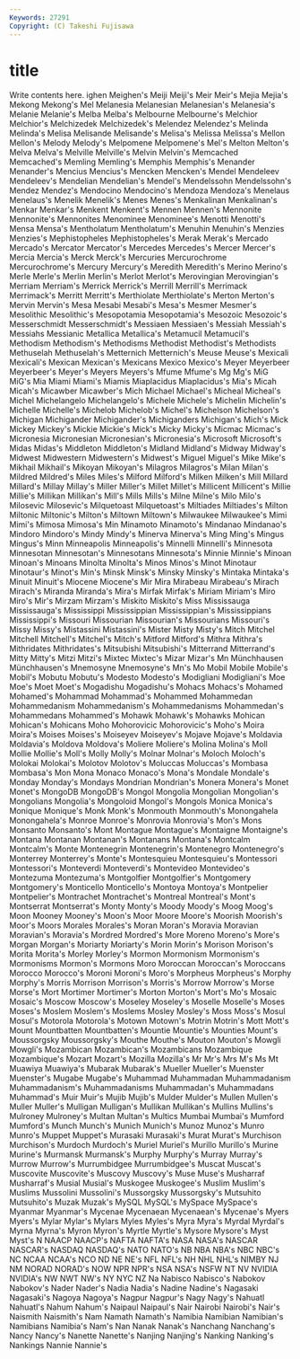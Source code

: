 ```yaml
---
Keywords: 27291 
Copyright: (C) Takeshi Fujisawa
---
```


# title

Write contents here.
ighen Meighen's Meiji
Meiji's Meir Meir's Mejia Mejia's Mekong Mekong's Mel Melanesia Melanesian
Melanesian's Melanesia's Melanie Melanie's Melba Melba's Melbourne Melbourne's Melchior Melchior's
Melchizedek Melchizedek's Melendez Melendez's Melinda Melinda's Melisa Melisande Melisande's Melisa's
Melissa Melissa's Mellon Mellon's Melody Melody's Melpomene Melpomene's Mel's Melton
Melton's Melva Melva's Melville Melville's Melvin Melvin's Memcached Memcached's Memling
Memling's Memphis Memphis's Menander Menander's Mencius Mencius's Mencken Mencken's Mendel
Mendeleev Mendeleev's Mendelian Mendelian's Mendel's Mendelssohn Mendelssohn's Mendez Mendez's Mendocino
Mendocino's Mendoza Mendoza's Menelaus Menelaus's Menelik Menelik's Menes Menes's Menkalinan
Menkalinan's Menkar Menkar's Menkent Menkent's Mennen Mennen's Mennonite Mennonite's Mennonites
Menominee Menominee's Menotti Menotti's Mensa Mensa's Mentholatum Mentholatum's Menuhin Menuhin's
Menzies Menzies's Mephistopheles Mephistopheles's Merak Merak's Mercado Mercado's Mercator Mercator's
Mercedes Mercedes's Mercer Mercer's Mercia Mercia's Merck Merck's Mercuries Mercurochrome
Mercurochrome's Mercury Mercury's Meredith Meredith's Merino Merino's Merle Merle's Merlin
Merlin's Merlot Merlot's Merovingian Merovingian's Merriam Merriam's Merrick Merrick's Merrill
Merrill's Merrimack Merrimack's Merritt Merritt's Merthiolate Merthiolate's Merton Merton's Mervin
Mervin's Mesa Mesabi Mesabi's Mesa's Mesmer Mesmer's Mesolithic Mesolithic's Mesopotamia
Mesopotamia's Mesozoic Mesozoic's Messerschmidt Messerschmidt's Messiaen Messiaen's Messiah Messiah's Messiahs
Messianic Metallica Metallica's Metamucil Metamucil's Methodism Methodism's Methodisms Methodist Methodist's
Methodists Methuselah Methuselah's Metternich Metternich's Meuse Meuse's Mexicali Mexicali's Mexican
Mexican's Mexicans Mexico Mexico's Meyer Meyerbeer Meyerbeer's Meyer's Meyers Meyers's
Mfume Mfume's Mg Mg's MiG MiG's Mia Miami Miami's Miamis
Miaplacidus Miaplacidus's Mia's Micah Micah's Micawber Micawber's Mich Michael Michael's
Micheal Micheal's Michel Michelangelo Michelangelo's Michele Michele's Michelin Michelin's Michelle
Michelle's Michelob Michelob's Michel's Michelson Michelson's Michigan Michigander Michigander's Michiganders
Michigan's Mich's Mick Mickey Mickey's Mickie Mickie's Mick's Micky Micky's
Micmac Micmac's Micronesia Micronesian Micronesian's Micronesia's Microsoft Microsoft's Midas Midas's
Middleton Middleton's Midland Midland's Midway Midway's Midwest Midwestern Midwestern's Midwest's
Miguel Miguel's Mike Mike's Mikhail Mikhail's Mikoyan Mikoyan's Milagros Milagros's
Milan Milan's Mildred Mildred's Miles Miles's Milford Milford's Milken Milken's
Mill Millard Millard's Millay Millay's Miller Miller's Millet Millet's Millicent
Millicent's Millie Millie's Millikan Millikan's Mill's Mills Mills's Milne Milne's
Milo Milo's Milosevic Milosevic's Milquetoast Milquetoast's Miltiades Miltiades's Milton Miltonic
Miltonic's Milton's Miltown Miltown's Milwaukee Milwaukee's Mimi Mimi's Mimosa Mimosa's
Min Minamoto Minamoto's Mindanao Mindanao's Mindoro Mindoro's Mindy Mindy's Minerva
Minerva's Ming Ming's Mingus Mingus's Minn Minneapolis Minneapolis's Minnelli Minnelli's
Minnesota Minnesotan Minnesotan's Minnesotans Minnesota's Minnie Minnie's Minoan Minoan's Minoans
Minolta Minolta's Minos Minos's Minot Minotaur Minotaur's Minot's Min's Minsk
Minsk's Minsky Minsky's Mintaka Mintaka's Minuit Minuit's Miocene Miocene's Mir
Mira Mirabeau Mirabeau's Mirach Mirach's Miranda Miranda's Mira's Mirfak Mirfak's
Miriam Miriam's Miro Miro's Mir's Mirzam Mirzam's Miskito Miskito's Miss
Mississauga Mississauga's Mississippi Mississippian Mississippian's Mississippians Mississippi's Missouri Missourian Missourian's
Missourians Missouri's Missy Missy's Mistassini Mistassini's Mister Misty Misty's Mitch
Mitchel Mitchell Mitchell's Mitchel's Mitch's Mitford Mitford's Mithra Mithra's Mithridates
Mithridates's Mitsubishi Mitsubishi's Mitterrand Mitterrand's Mitty Mitty's Mitzi Mitzi's Mixtec
Mixtec's Mizar Mizar's Mn Münchhausen Münchhausen's Mnemosyne Mnemosyne's Mn's Mo
Mobil Mobile Mobile's Mobil's Mobutu Mobutu's Modesto Modesto's Modigliani Modigliani's
Moe Moe's Moet Moet's Mogadishu Mogadishu's Mohacs Mohacs's Mohamed Mohamed's
Mohammad Mohammad's Mohammed Mohammedan Mohammedanism Mohammedanism's Mohammedanisms Mohammedan's Mohammedans Mohammed's
Mohawk Mohawk's Mohawks Mohican Mohican's Mohicans Moho Mohorovicic Mohorovicic's Moho's
Moira Moira's Moises Moises's Moiseyev Moiseyev's Mojave Mojave's Moldavia Moldavia's
Moldova Moldova's Moliere Moliere's Molina Molina's Moll Mollie Mollie's Moll's
Molly Molly's Molnar Molnar's Moloch Moloch's Molokai Molokai's Molotov Molotov's
Moluccas Moluccas's Mombasa Mombasa's Mon Mona Monaco Monaco's Mona's Mondale
Mondale's Monday Monday's Mondays Mondrian Mondrian's Monera Monera's Monet Monet's
MongoDB MongoDB's Mongol Mongolia Mongolian Mongolian's Mongolians Mongolia's Mongoloid Mongol's
Mongols Monica Monica's Monique Monique's Monk Monk's Monmouth Monmouth's Monongahela
Monongahela's Monroe Monroe's Monrovia Monrovia's Mon's Mons Monsanto Monsanto's Mont
Montague Montague's Montaigne Montaigne's Montana Montanan Montanan's Montanans Montana's Montcalm
Montcalm's Monte Montenegrin Montenegrin's Montenegro Montenegro's Monterrey Monterrey's Monte's Montesquieu
Montesquieu's Montessori Montessori's Monteverdi Monteverdi's Montevideo Montevideo's Montezuma Montezuma's Montgolfier
Montgolfier's Montgomery Montgomery's Monticello Monticello's Montoya Montoya's Montpelier Montpelier's Montrachet
Montrachet's Montreal Montreal's Mont's Montserrat Montserrat's Monty Monty's Moody Moody's
Moog Moog's Moon Mooney Mooney's Moon's Moor Moore Moore's Moorish
Moorish's Moor's Moors Morales Morales's Moran Moran's Moravia Moravian Moravian's
Moravia's Mordred Mordred's More Moreno Moreno's More's Morgan Morgan's Moriarty
Moriarty's Morin Morin's Morison Morison's Morita Morita's Morley Morley's Mormon
Mormonism Mormonism's Mormonisms Mormon's Mormons Moro Moroccan Moroccan's Moroccans Morocco
Morocco's Moroni Moroni's Moro's Morpheus Morpheus's Morphy Morphy's Morris Morrison
Morrison's Morris's Morrow Morrow's Morse Morse's Mort Mortimer Mortimer's Morton
Morton's Mort's Mo's Mosaic Mosaic's Moscow Moscow's Moseley Moseley's Moselle
Moselle's Moses Moses's Moslem Moslem's Moslems Mosley Mosley's Moss Moss's
Mosul Mosul's Motorola Motorola's Motown Motown's Motrin Motrin's Mott Mott's
Mount Mountbatten Mountbatten's Mountie Mountie's Mounties Mount's Moussorgsky Moussorgsky's Mouthe
Mouthe's Mouton Mouton's Mowgli Mowgli's Mozambican Mozambican's Mozambicans Mozambique Mozambique's
Mozart Mozart's Mozilla Mozilla's Mr Mr's Mrs M's Ms Mt
Muawiya Muawiya's Mubarak Mubarak's Mueller Mueller's Muenster Muenster's Mugabe Mugabe's
Muhammad Muhammadan Muhammadanism Muhammadanism's Muhammadanisms Muhammadan's Muhammadans Muhammad's Muir Muir's
Mujib Mujib's Mulder Mulder's Mullen Mullen's Muller Muller's Mulligan Mulligan's
Mullikan Mullikan's Mullins Mullins's Mulroney Mulroney's Multan Multan's Multics Mumbai
Mumbai's Mumford Mumford's Munch Munch's Munich Munich's Munoz Munoz's Munro
Munro's Muppet Muppet's Murasaki Murasaki's Murat Murat's Murchison Murchison's Murdoch
Murdoch's Muriel Muriel's Murillo Murillo's Murine Murine's Murmansk Murmansk's Murphy
Murphy's Murray Murray's Murrow Murrow's Murrumbidgee Murrumbidgee's Muscat Muscat's Muscovite
Muscovite's Muscovy Muscovy's Muse Muse's Musharraf Musharraf's Musial Musial's Muskogee
Muskogee's Muslim Muslim's Muslims Mussolini Mussolini's Mussorgsky Mussorgsky's Mutsuhito Mutsuhito's
Muzak Muzak's MySQL MySQL's MySpace MySpace's Myanmar Myanmar's Mycenae Mycenaean
Mycenaean's Mycenae's Myers Myers's Mylar Mylar's Mylars Myles Myles's Myra
Myra's Myrdal Myrdal's Myrna Myrna's Myron Myron's Myrtle Myrtle's Mysore
Mysore's Myst Myst's N NAACP NAACP's NAFTA NAFTA's NASA NASA's
NASCAR NASCAR's NASDAQ NASDAQ's NATO NATO's NB NBA NBA's NBC
NBC's NC NCAA NCAA's NCO ND NE NE's NFL NFL's
NH NHL NHL's NIMBY NJ NM NORAD NORAD's NOW NPR
NPR's NSA NSA's NSFW NT NV NVIDIA NVIDIA's NW NWT
NW's NY NYC NZ Na Nabisco Nabisco's Nabokov Nabokov's Nader
Nader's Nadia Nadia's Nadine Nadine's Nagasaki Nagasaki's Nagoya Nagoya's Nagpur
Nagpur's Nagy Nagy's Nahuatl Nahuatl's Nahum Nahum's Naipaul Naipaul's Nair
Nairobi Nairobi's Nair's Naismith Naismith's Nam Namath Namath's Namibia Namibian
Namibian's Namibians Namibia's Nam's Nan Nanak Nanak's Nanchang Nanchang's Nancy
Nancy's Nanette Nanette's Nanjing Nanjing's Nanking Nanking's Nankings Nannie Nannie's
